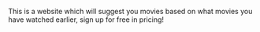 This is a website which will suggest you movies based on what movies you have watched earlier, sign up for free in pricing!

